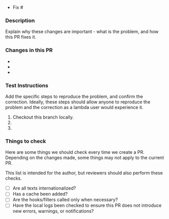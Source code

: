* Fix #

### Description

Explain why these changes are important - what is the problem, and how this PR fixes it.

### Changes in this PR

-
-
-

### Test Instructions

Add the specific steps to reproduce the problem, and confirm the correction. Ideally, these steps should allow anyone to reproduce the problem and the correction as a lambda user would experience it.

1. Checkout this branch locally.
2. 
3. 

### Things to check

Here are some things we should check every time we create a PR. Depending on the changes made, some things may not apply to the current PR.

This list is intended for the author, but reviewers should also perform these checks.

- [ ] Are all texts internationalized?
- [ ] Has a cache been added?
- [ ] Are the hooks/filters called only when necessary?
- [ ] Have the local logs been checked to ensure this PR does not introduce new errors, warnings, or notifications?
